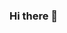 ### Hi there 👋

<!--
**Naveeng007/Naveeng007** is a ✨ _special_ ✨ repository because its `README.md` (this file) appears on your GitHub profile.

Here are some ideas to get you started:

- 🔭 I’m currently working on ...Student at Delhi Technological University
- 🌱 I’m currently learning ...React
- 👯 I’m looking to collaborate on ...
- 🤔 I’m looking for help with ...
- 💬 Ask me about ...DS , Algo, ML, DL, MERN
- 📫 How to reach me: ...
- 😄 Pronouns: ...
- ⚡ Fun fact: ...
-->
